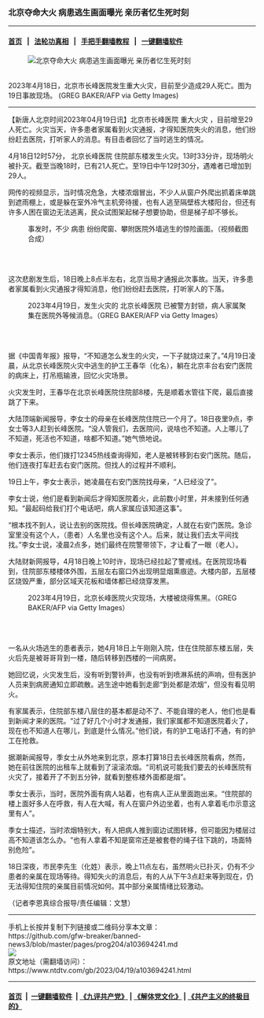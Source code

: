### 北京夺命大火 病患逃生画面曝光 亲历者忆生死时刻
------------------------

#### [首页](https://github.com/gfw-breaker/banned-news3/blob/master/README.md) &nbsp;&nbsp;|&nbsp;&nbsp; [法轮功真相](https://github.com/begood0513/basic/blob/master/README.md)  &nbsp;&nbsp;|&nbsp;&nbsp; [手把手翻墙教程](https://github.com/gfw-breaker/guides/wiki)  &nbsp;&nbsp;|&nbsp;&nbsp; [一键翻墙软件](https://github.com/gfw-breaker/nogfw/blob/master/README.md)  



<div><div class="featured_image">
 <figure>
  <img alt="北京夺命大火 病患逃生画面曝光 亲历者忆生死时刻" src="https://i.ntdtv.com/assets/uploads/2023/04/id103694260-GettyImages-1251970999-800x450.jpg"/>
 </figure><br/>
 <span class="caption">
  2023年4月18日，北京市长峰医院发生重大火灾，目前至少造成29人死亡。图为19日事故现场。 (GREG BAKER/AFP via Getty Images)
 </span>
</div>
</div><hr/>


<div><div class="post_content" itemprop="articleBody">
 <p>
  【新唐人北京时间2023年04月19日讯】北京市长峰医院
  <ok href="https://www.ntdtv.com/gb/重大火灾.htm">
   重大火灾
  </ok>
  ，目前增至29人死亡。火灾当天，许多患者家属看到火灾通报，才得知医院失火的消息，他们纷纷赶去医院，打听家人的消息。有目击者回忆了当时逃生的情况。
 </p>
 <p>
  4月18日12时57分，
  <ok href="https://www.ntdtv.com/gb/北京长峰医院.htm">
   北京长峰医院
  </ok>
  住院部东楼发生火灾。13时33分许，现场明火被扑灭。截至当晚18时，已有21人死亡。至19日中午12时30分，遇难者已增加到29人。
 </p>
 <p>
  网传的视频显示，当时情况危急，大楼浓烟冒出，不少人从窗户外爬出抓着床单跳到遮雨棚上，或是躲在室外冷气主机旁待援，也有人逃至隔壁栋大楼阳台，但还有许多人困在窗边无法逃离，民众试图架起梯子想要协助，但是梯子却不够长。
 </p>
 <figure class="wp-caption aligncenter" id="attachment_103693700" style="width: 450px">
  <img alt="" class="wp-image-103693700" src="https://i.ntdtv.com/assets/uploads/2023/04/id103693700-fire-600x338.jpeg">
   <br/><figcaption class="wp-caption-text">
    事发时，不少
    <ok href="https://www.ntdtv.com/gb/病患.htm">
     病患
    </ok>
    纷纷爬窗、攀附医院外墙逃生的惊险画面。（视频截图合成）
   </figcaption><br/>
  </img>
 </figure><br/>
 <p>
  这次悲剧发生后，18日晚上8点半左右，北京当局才通报此次事故。当天，许多患者家属看到火灾通报才得知消息，他们纷纷赶去医院，打听家人的下落。
 </p>
 <figure class="wp-caption aligncenter" id="attachment_103694276" style="width: 450px">
  <img alt="" class="wp-image-103694276" src="https://i.ntdtv.com/assets/uploads/2023/04/id103694276-gettyimages-1251970746-612x612-600x400.jpg">
   <br/><figcaption class="wp-caption-text">
    2023年4月19日，发生火灾的
    <ok href="https://www.ntdtv.com/gb/北京长峰医院.htm">
     北京长峰医院
    </ok>
    已被警方封锁，病人家属聚集在医院外等候消息。（GREG BAKER/AFP via Getty Images）
   </figcaption><br/>
  </img>
 </figure><br/>
 <p>
  据《中国青年报》报导，“不知道怎么发生的火灾，一下子就烧过来了。”4月19日凌晨，从北京长峰医院火灾中逃生的护工王春华（化名），躺在北京丰台右安门医院的病床上，打吊瓶输液，回忆火灾场景。
 </p>
 <p>
  火灾发生时，王春华在北京长峰医院住院部8楼，先是顺着水管往下爬，最后直接跳了下来。
 </p>
 <p>
  大陆顶端新闻报导，李女士的母亲在长峰医院住院已一个月了。18日夜里9点，李女士等3人赶到长峰医院。“没人管我们，去医院问，说啥也不知道。人上哪儿了不知道，死活也不知道，啥都不知道。”她气愤地说。
 </p>
 <p>
  李女士表示，他们拨打12345热线查询得知，老人是被转移到右安门医院。随后，他们连夜打车赶去右安门医院。但找人的过程并不顺利。
 </p>
 <p>
  19日上午，李女士表示，她凌晨在右安门医院找母亲，“人已经没了”。
 </p>
 <p>
  李女士说，他们是看到新闻后才得知医院着火，此前数小时里，并未接到任何通知。“最起码给我们打个电话吧，病人家属应该知道这事”。
 </p>
 <p>
  “根本找不到人，说让去别的医院找。但长峰医院确定，人就在右安门医院。急诊室里没有这个人，（患者）人名里也没有这个人。后来，就让我们去太平间找找。”李女士说，凌晨2点多，她们最终在院警带领下，才让看了一眼（老人）。
 </p>
 <p>
  大陆财新网报导，4月18日晚上10时许，现场已经拉起了警戒线。在医院现场看到，住院部东楼楼体外围，五层左右窗口外出现明显烟熏痕迹。大楼内部，五层楼区烧毁严重，部分区域天花板和墙体都已经烧穿发黑。
 </p>
 <figure class="wp-caption aligncenter" id="attachment_103694279" style="width: 450px">
  <img alt="" class="wp-image-103694279" src="https://i.ntdtv.com/assets/uploads/2023/04/id103694279-gettyimages-1251971349-612x612-600x400.jpg"/>
  <br/><figcaption class="wp-caption-text">
   2023年4月19日，北京长峰医院火灾现场，大楼被烧得焦黑。（GREG BAKER/AFP via Getty Images）
  </figcaption><br/>
 </figure><br/>
 <p>
  一名从火场逃生的患者表示，她4月18日上午刚刚入院，住在住院部东楼五层，失火后先是被哥哥背到一楼，随后转移到西楼的一间病房。
 </p>
 <p>
  她回忆说，火灾发生后，没有听到警铃声，也没有听到喷淋系统的声响，但有医护人员来到病房通知立即疏散。逃生途中她看到走廊“到处都是浓烟”，但没有看见明火。
 </p>
 <p>
  有家属表示，住院部东楼八层住的基本都是动不了、不能自理的老人，他们也是看到新闻才来的医院。“过了好几个小时才发通报，我们家属都不知道医院着火了，现在也不知道人在哪儿，到底是什么情况。”他们说，有的护工电话打不通，有的护工在抢救。
 </p>
 <p>
  据潮新闻报导，季女士从外地来到北京，原本打算18日去长峰医院看病，然而，她在前往医院的出租车上就看到了滚滚浓烟。“司机说可能我们要去的长峰医院有火灾了，接着开了不到五分钟，就看到整栋楼外面都是烟”。
 </p>
 <p>
  季女士表示，当时，医院外面有病人站着，也有病人正从里面跑出来。“住院部的楼上面好多人在呼救，有人在大喊，有人在窗户外边坐着，也有人拿着毛巾示意这里有人”。
 </p>
 <p>
  季女士描述，当时浓烟特别大，有人把病人推到窗边试图转移，但可能因为楼层过高不知道该怎么办。“也有人拿着不知是窗帘还是被套卷的绳子往下跳的，场面特别危险”。
 </p>
 <p>
  18日深夜，市民李先生（化姓）表示，晚上11点左右，虽然明火已扑灭，仍有不少患者的亲属在现场等待。得知失火的消息后，有的人从下午3点赶来等到现在，仍无法得知住院的亲属目前情况如何。其中部分亲属情绪比较激动。
 </p>
 <p>
  （记者李恩真综合报导/责任编辑：文慧）
 </p>
 <div class="single_ad">
 </div>
</div>
</div>
<hr/>
手机上长按并复制下列链接或二维码分享本文章：<br/>
https://github.com/gfw-breaker/banned-news3/blob/master/pages/prog204/a103694241.md <br/>
<a href='https://github.com/gfw-breaker/banned-news3/blob/master/pages/prog204/a103694241.md'><img src='https://github.com/gfw-breaker/banned-news3/blob/master/pages/prog204/a103694241.md.png'/></a> <br/>
原文地址（需翻墙访问）：https://www.ntdtv.com/gb/2023/04/19/a103694241.html


------------------------
#### [首页](https://github.com/gfw-breaker/banned-news3/blob/master/README.md) &nbsp;|&nbsp; [一键翻墙软件](https://github.com/gfw-breaker/nogfw/blob/master/README.md) &nbsp;| [《九评共产党》](https://github.com/gfw-breaker/9ping.md/blob/master/README.md#九评之一评共产党是什么) | [《解体党文化》](https://github.com/gfw-breaker/jtdwh.md/blob/master/README.md) | [《共产主义的终极目的》](https://github.com/gfw-breaker/gczydzjmd.md/blob/master/README.md)


<img src='http://gfw-breaker.win/banned-news3/pages/prog204/a103694241.md' width='0px' height='0px'/>